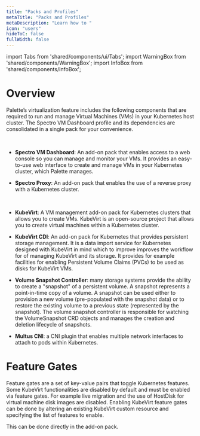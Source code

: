```yaml
---
title: "Packs and Profiles"
metaTitle: "Packs and Profiles"
metaDescription: "Learn how to "
icon: "users"
hideToC: false
fullWidth: false
---
```


import Tabs from 'shared/components/ui/Tabs';
import WarningBox from 'shared/components/WarningBox';
import InfoBox from 'shared/components/InfoBox';



# Overview

Palette’s virtualization feature includes the following components that are required to run and manage Virtual Machines (VMs) in your Kubernetes host cluster. The Spectro VM Dashboard profile and its dependencies are consolidated in a single pack for your convenience. 

<br />

- **Spectro VM Dashboard**: An add-on pack that enables access to a web console so you can manage and monitor your VMs. It provides an easy-to-use web interface to create and manage VMs in your Kubernetes cluster, which Palette manages.


- **Spectro Proxy**: An add-on pack that enables the use of a reverse proxy with a Kubernetes cluster.

 <br />

- **KubeVirt**: A VM management add-on pack for Kubernetes clusters that allows you to create VMs. KubeVirt is an open-source project that allows you to create virtual machines within a Kubernetes cluster.


- **KubeVirt CDI**: An add-on pack for Kubernetes that provides persistent storage
management. It is a data import service for Kubernetes designed with KubeVirt in mind which  to improve improves the workflow for of managing KubeVirt and its storage. It provides for example facilities for enabling Persistent Volume Claims (PVCs) to be used as disks for KubeVirt VMs.


- **Volume Snapshot Controller**: many storage systems provide the ability to create a "snapshot" of a persistent volume. A snapshot represents a point-in-time copy of a volume. A snapshot can be used either to provision a new volume (pre-populated with the snapshot data) or to restore the existing volume to a previous state (represented by the snapshot). The volume snapshot controller is responsible for watching the VolumeSnapshot CRD objects and manages the creation and deletion lifecycle of snapshots.


- **Multus CNI**: a CNI plugin that enables multiple network interfaces to attach to pods within Kubernetes.


# Feature Gates

Feature gates are a set of key-value pairs that toggle Kubernetes features. Some KubeVirt functionalities are disabled by default and must be enabled via feature gates. For example live migration and the use of HostDisk for virtual machine disk images are disabled. Enabling KubeVirt feature gates can be done by altering an existing KubeVirt custom resource and specifying the list of features to enable.

This can be done directly in the add-on pack.
